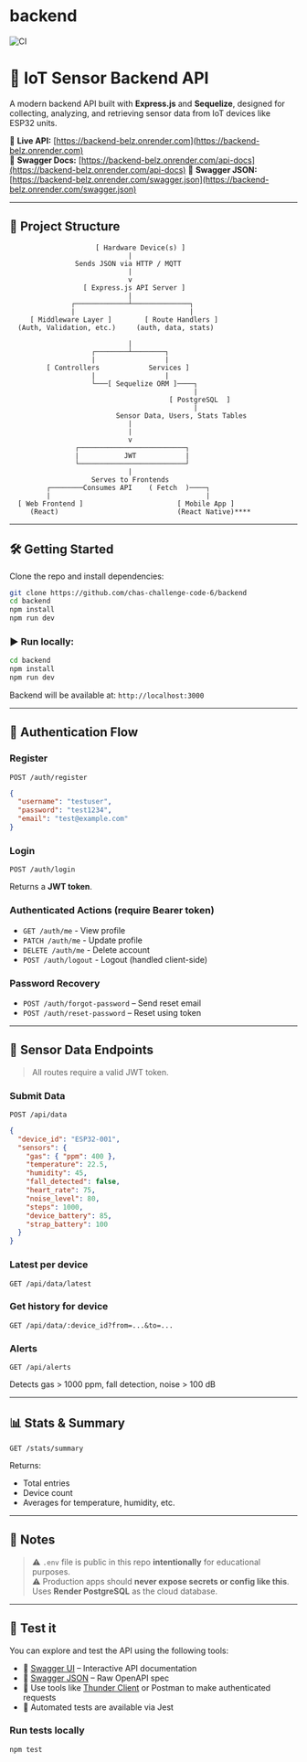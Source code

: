 # backend

![CI](https://github.com/chas-challenge-code-6/backend/actions/workflows/test.yml/badge.svg)

# 🚀 IoT Sensor Backend API

A modern backend API built with **Express.js** and **Sequelize**, designed for collecting, analyzing, and retrieving sensor data from IoT devices like ESP32 units.

🚀 **Live API:** [https://backend-belz.onrender.com](https://backend-belz.onrender.com)  
📘 **Swagger Docs:** [https://backend-belz.onrender.com/api-docs](https://backend-belz.onrender.com/api-docs)
📄 **Swagger JSON:**  
[https://backend-belz.onrender.com/swagger.json](https://backend-belz.onrender.com/swagger.json)

---

## 📁 Project Structure

```
                     [ Hardware Device(s) ]
                             |
                Sends JSON via HTTP / MQTT
                             |
                             v
                  [ Express.js API Server ]
                             |
               ┌─────────────┴──────────────┐
               |                            |
     [ Middleware Layer ]        [ Route Handlers ]
  (Auth, Validation, etc.)     (auth, data, stats)

                             |
                    ┌────────┴────────┐
                    |                 |
         [ Controllers            Services ]
                    |                 |
                    └───[ Sequelize ORM ]────┐
                                             |
                                       [ PostgreSQL  ]
                                             |
                          Sensor Data, Users, Stats Tables
                             |
                             |
                             v
                ┌──────────────────────────┐
                |           JWT            |
                └──────────────────────────┘
                             |
                    Serves to Frontends
         ┌────────Consumes API    ( Fetch  )────┐
         |                                      |
  [ Web Frontend ]                       [ Mobile App ]
     (React)                             (React Native)****
```

---

## 🛠️ Getting Started

Clone the repo and install dependencies:

```bash
git clone https://github.com/chas-challenge-code-6/backend
cd backend
npm install
npm run dev
```

### ▶️ Run locally:

```bash
cd backend
npm install
npm run dev
```

Backend will be available at: `http://localhost:3000`

---

## 🔐 Authentication Flow

### Register

```http
POST /auth/register
```

```json
{
  "username": "testuser",
  "password": "test1234",
  "email": "test@example.com"
}
```

### Login

```http
POST /auth/login
```

Returns a **JWT token**.

### Authenticated Actions (require Bearer token)

- `GET /auth/me` - View profile
- `PATCH /auth/me` - Update profile
- `DELETE /auth/me` - Delete account
- `POST /auth/logout` - Logout (handled client-side)

### Password Recovery

- `POST /auth/forgot-password` – Send reset email
- `POST /auth/reset-password` – Reset using token

---

## 📡 Sensor Data Endpoints

> All routes require a valid JWT token.

### Submit Data

```http
POST /api/data
```

```json
{
  "device_id": "ESP32-001",
  "sensors": {
    "gas": { "ppm": 400 },
    "temperature": 22.5,
    "humidity": 45,
    "fall_detected": false,
    "heart_rate": 75,
    "noise_level": 80,
    "steps": 1000,
    "device_battery": 85,
    "strap_battery": 100
  }
}
```

### Latest per device

```http
GET /api/data/latest
```

### Get history for device

```http
GET /api/data/:device_id?from=...&to=...
```

### Alerts

```http
GET /api/alerts
```

Detects gas > 1000 ppm, fall detection, noise > 100 dB

---

## 📊 Stats & Summary

```http
GET /stats/summary
```

Returns:

- Total entries
- Device count
- Averages for temperature, humidity, etc.

---

## 📝 Notes

> ⚠️ `.env` file is public in this repo **intentionally** for educational purposes.  
> ⚠️ Production apps should **never expose secrets or config like this**.
> Uses **Render PostgreSQL** as the cloud database.

---

## 🧪 Test it

You can explore and test the API using the following tools:

- 🔗 [Swagger UI](https://backend-belz.onrender.com/api-docs) – Interactive API documentation
- 📄 [Swagger JSON](https://backend-belz.onrender.com/swagger.json) – Raw OpenAPI spec
- 🧪 Use tools like [Thunder Client](https://www.thunderclient.com/) or Postman to make authenticated requests
- 🧼 Automated tests are available via Jest

### Run tests locally

```bash
npm test
```
